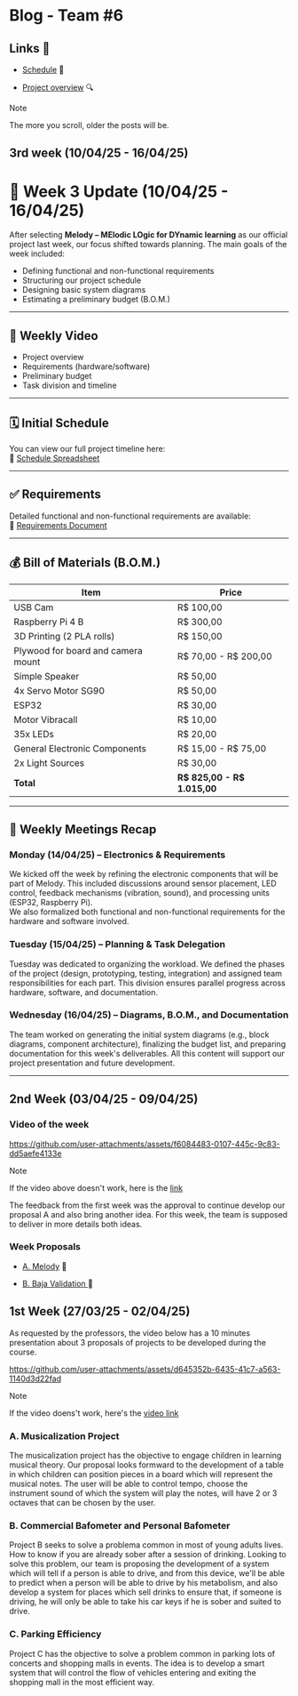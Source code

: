 # Blog - Team #6

## Links 🔗

- [Schedule](https://docs.google.com/spreadsheets/d/1HhtNb4-SCfg7fe9S9xohnO57ZhEAvZ6u02XULvc2ouI/edit?usp=sharing) :calendar:

- <a href="https://github.com/IshikawaRasoto/integration-workshop-3/tree/main">Project overview</a> 🔍

> [!NOTE]
> The more you scroll, older the posts will be.

## 3rd week (10/04/25 - 16/04/25)
# 📅 Week 3 Update (10/04/25 - 16/04/25)

After selecting **Melody – MElodic LOgic for DYnamic learning** as our official project last week, our focus shifted towards planning. The main goals of the week included:

- Defining functional and non-functional requirements
- Structuring our project schedule
- Designing basic system diagrams
- Estimating a preliminary budget (B.O.M.)

---

## 🎥 Weekly Video



- Project overview
- Requirements (hardware/software)
- Preliminary budget
- Task division and timeline

---

## 🗓️ Initial Schedule

You can view our full project timeline here:  
📌 [Schedule Spreadsheet](https://docs.google.com/spreadsheets/d/1HhtNb4-SCfg7fe9S9xohnO57ZhEAvZ6u02XULvc2ouI/edit?usp=sharing)

---

## ✅ Requirements

Detailed functional and non-functional requirements are available:  
📄 [Requirements Document](https://github.com/IshikawaRasoto/integration-workshop-3/blob/main/docs/Requirements.md)

---

## 💰 Bill of Materials (B.O.M.)

| Item                                | Price                   |
| ----------------------------------- | ----------------------- |
| USB Cam                             | R$ 100,00               |
| Raspberry Pi 4 B                    | R$ 300,00               |
| 3D Printing (2 PLA rolls)           | R$ 150,00               |
| Plywood for board and camera mount | R$ 70,00 - R$ 200,00    |
| Simple Speaker                      | R$ 50,00                |
| 4x Servo Motor SG90                 | R$ 50,00                |
| ESP32                               | R$ 30,00                |
| Motor Vibracall                     | R$ 10,00                |
| 35x LEDs                            | R$ 20,00                |
| General Electronic Components       | R$ 15,00 - R$ 75,00     |
| 2x Light Sources                    | R$ 30,00                |
| **Total**                           | **R$ 825,00 - R$ 1.015,00** |

---

## 🤝 Weekly Meetings Recap

### Monday (14/04/25) – Electronics & Requirements  
We kicked off the week by refining the electronic components that will be part of Melody. This included discussions around sensor placement, LED control, feedback mechanisms (vibration, sound), and processing units (ESP32, Raspberry Pi).  
We also formalized both functional and non-functional requirements for the hardware and software involved.

### Tuesday (15/04/25) – Planning & Task Delegation  
Tuesday was dedicated to organizing the workload. We defined the phases of the project (design, prototyping, testing, integration) and assigned team responsibilities for each part. This division ensures parallel progress across hardware, software, and documentation.

### Wednesday (16/04/25) – Diagrams, B.O.M., and Documentation  
The team worked on generating the initial system diagrams (e.g., block diagrams, component architecture), finalizing the budget list, and preparing documentation for this week's deliverables. All this content will support our project presentation and future development.

---

## 2nd Week (03/04/25 - 09/04/25)

### Video of the week

https://github.com/user-attachments/assets/f6084483-0107-445c-9c83-dd5aefe4133e

> [!NOTE]
> If the video above doesn't work, here is the <a href="https://drive.google.com/file/d/1AGoXJWrNMAOkMldZtp4LrVlzvFSptPVR/view?usp=drive_link">link</a>

The feedback from the first week was the approval to continue develop our proposal A and also bring another idea. For this week, the team is supposed to deliver in more details both ideas.

### Week Proposals

- <a href="https://github.com/IshikawaRasoto/integration-workshop-3/blob/main/Melody.md">A. Melody</a> 🎵

- <a href="https://github.com/IshikawaRasoto/integration-workshop-3/blob/main/BajaValidation.md">B. Baja Validation </a> 🚙

## 1st Week (27/03/25 - 02/04/25)

As requested by the professors, the video below has a 10 minutes presentation about 3 proposals of projects to be developed during the course.

https://github.com/user-attachments/assets/d645352b-6435-41c7-a563-1140d3d22fad

> [!NOTE]
> If the video doens't work, here's the <a href="https://drive.google.com/file/d/1P5hyUBTmhP22Z2IB0QPu1I9AHRTu6y-r/view?usp=sharing">video link</a>

### A. Musicalization Project

The musicalization project has the objective to engage children in learning musical theory. Our proposal looks formward to the development of a table in which children can position pieces in a board which will represent the musical notes. The user will be able to control tempo, choose the instrument sound of which the system will play the notes, will have 2 or 3 octaves that can be chosen by the user. 

### B. Commercial Bafometer and Personal Bafometer

Project B seeks to solve a problema common in most of young adults lives. How to know if you are already sober after a session of drinking. Looking to solve this problem, our team is proposing the development of a system which will tell if a person is able to drive, and from this device, we'll be able to predict when a person will be able to drive by his metabolism, and also develop a system for places which sell drinks to ensure that, if someone is driving, he will only be able to take his car keys if he is sober and suited to drive.

### C. Parking Efficiency

Project C has the objective to solve a problem common in parking lots of concerts and shopping malls in events. The idea is to develop a smart system that will control the flow of vehicles entering and exiting the shopping mall in the most efficient way. 
